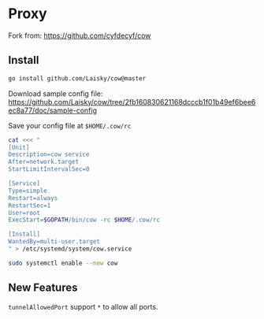# Proxy

Fork from: <https://github.com/cyfdecyf/cow>

## Install

```sh
go install github.com/Laisky/cow@master
```

Download sample config file: <https://github.com/Laisky/cow/tree/2fb160830621168dcccb1f01b49ef6bee6ec8a77/doc/sample-config>


Save your config file at `$HOME/.cow/rc`

```sh
cat <<< "
[Unit]
Description=cow service
After=network.target
StartLimitIntervalSec=0

[Service]
Type=simple
Restart=always
RestartSec=1
User=root
ExecStart=$GOPATH/bin/cow -rc $HOME/.cow/rc

[Install]
WantedBy=multi-user.target
" > /etc/systemd/system/cow.service

sudo systemctl enable --now cow
```


## New Features

`tunnelAllowedPort` support `*` to allow all ports.
